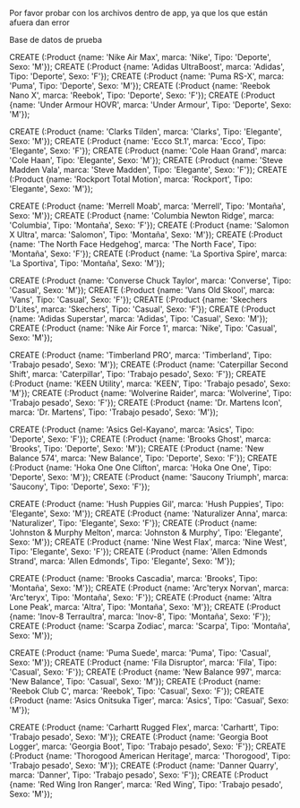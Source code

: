 Por favor probar con los archivos dentro de app, ya que los que están afuera dan error

Base de datos de prueba

CREATE (:Product {name: 'Nike Air Max', marca: 'Nike', Tipo: 'Deporte', Sexo: 'M'});
CREATE (:Product {name: 'Adidas UltraBoost', marca: 'Adidas', Tipo: 'Deporte', Sexo: 'F'});
CREATE (:Product {name: 'Puma RS-X', marca: 'Puma', Tipo: 'Deporte', Sexo: 'M'});
CREATE (:Product {name: 'Reebok Nano X', marca: 'Reebok', Tipo: 'Deporte', Sexo: 'F'});
CREATE (:Product {name: 'Under Armour HOVR', marca: 'Under Armour', Tipo: 'Deporte', Sexo: 'M'});

CREATE (:Product {name: 'Clarks Tilden', marca: 'Clarks', Tipo: 'Elegante', Sexo: 'M'});
CREATE (:Product {name: 'Ecco St.1', marca: 'Ecco', Tipo: 'Elegante', Sexo: 'F'});
CREATE (:Product {name: 'Cole Haan Grand', marca: 'Cole Haan', Tipo: 'Elegante', Sexo: 'M'});
CREATE (:Product {name: 'Steve Madden Vala', marca: 'Steve Madden', Tipo: 'Elegante', Sexo: 'F'});
CREATE (:Product {name: 'Rockport Total Motion', marca: 'Rockport', Tipo: 'Elegante', Sexo: 'M'});

CREATE (:Product {name: 'Merrell Moab', marca: 'Merrell', Tipo: 'Montaña', Sexo: 'M'});
CREATE (:Product {name: 'Columbia Newton Ridge', marca: 'Columbia', Tipo: 'Montaña', Sexo: 'F'});
CREATE (:Product {name: 'Salomon X Ultra', marca: 'Salomon', Tipo: 'Montaña', Sexo: 'M'});
CREATE (:Product {name: 'The North Face Hedgehog', marca: 'The North Face', Tipo: 'Montaña', Sexo: 'F'});
CREATE (:Product {name: 'La Sportiva Spire', marca: 'La Sportiva', Tipo: 'Montaña', Sexo: 'M'});

CREATE (:Product {name: 'Converse Chuck Taylor', marca: 'Converse', Tipo: 'Casual', Sexo: 'M'});
CREATE (:Product {name: 'Vans Old Skool', marca: 'Vans', Tipo: 'Casual', Sexo: 'F'});
CREATE (:Product {name: 'Skechers D'Lites', marca: 'Skechers', Tipo: 'Casual', Sexo: 'F'});
CREATE (:Product {name: 'Adidas Superstar', marca: 'Adidas', Tipo: 'Casual', Sexo: 'M'});
CREATE (:Product {name: 'Nike Air Force 1', marca: 'Nike', Tipo: 'Casual', Sexo: 'M'});

CREATE (:Product {name: 'Timberland PRO', marca: 'Timberland', Tipo: 'Trabajo pesado', Sexo: 'M'});
CREATE (:Product {name: 'Caterpillar Second Shift', marca: 'Caterpillar', Tipo: 'Trabajo pesado', Sexo: 'F'});
CREATE (:Product {name: 'KEEN Utility', marca: 'KEEN', Tipo: 'Trabajo pesado', Sexo: 'M'});
CREATE (:Product {name: 'Wolverine Raider', marca: 'Wolverine', Tipo: 'Trabajo pesado', Sexo: 'F'});
CREATE (:Product {name: 'Dr. Martens Icon', marca: 'Dr. Martens', Tipo: 'Trabajo pesado', Sexo: 'M'});

CREATE (:Product {name: 'Asics Gel-Kayano', marca: 'Asics', Tipo: 'Deporte', Sexo: 'F'});
CREATE (:Product {name: 'Brooks Ghost', marca: 'Brooks', Tipo: 'Deporte', Sexo: 'M'});
CREATE (:Product {name: 'New Balance 574', marca: 'New Balance', Tipo: 'Deporte', Sexo: 'F'});
CREATE (:Product {name: 'Hoka One One Clifton', marca: 'Hoka One One', Tipo: 'Deporte', Sexo: 'M'});
CREATE (:Product {name: 'Saucony Triumph', marca: 'Saucony', Tipo: 'Deporte', Sexo: 'F'});

CREATE (:Product {name: 'Hush Puppies Gil', marca: 'Hush Puppies', Tipo: 'Elegante', Sexo: 'M'});
CREATE (:Product {name: 'Naturalizer Anna', marca: 'Naturalizer', Tipo: 'Elegante', Sexo: 'F'});
CREATE (:Product {name: 'Johnston & Murphy Melton', marca: 'Johnston & Murphy', Tipo: 'Elegante', Sexo: 'M'});
CREATE (:Product {name: 'Nine West Flax', marca: 'Nine West', Tipo: 'Elegante', Sexo: 'F'});
CREATE (:Product {name: 'Allen Edmonds Strand', marca: 'Allen Edmonds', Tipo: 'Elegante', Sexo: 'M'});

CREATE (:Product {name: 'Brooks Cascadia', marca: 'Brooks', Tipo: 'Montaña', Sexo: 'M'});
CREATE (:Product {name: 'Arc'teryx Norvan', marca: 'Arc'teryx', Tipo: 'Montaña', Sexo: 'F'});
CREATE (:Product {name: 'Altra Lone Peak', marca: 'Altra', Tipo: 'Montaña', Sexo: 'M'});
CREATE (:Product {name: 'Inov-8 Terraultra', marca: 'Inov-8', Tipo: 'Montaña', Sexo: 'F'});
CREATE (:Product {name: 'Scarpa Zodiac', marca: 'Scarpa', Tipo: 'Montaña', Sexo: 'M'});

CREATE (:Product {name: 'Puma Suede', marca: 'Puma', Tipo: 'Casual', Sexo: 'M'});
CREATE (:Product {name: 'Fila Disruptor', marca: 'Fila', Tipo: 'Casual', Sexo: 'F'});
CREATE (:Product {name: 'New Balance 997', marca: 'New Balance', Tipo: 'Casual', Sexo: 'M'});
CREATE (:Product {name: 'Reebok Club C', marca: 'Reebok', Tipo: 'Casual', Sexo: 'F'});
CREATE (:Product {name: 'Asics Onitsuka Tiger', marca: 'Asics', Tipo: 'Casual', Sexo: 'M'});

CREATE (:Product {name: 'Carhartt Rugged Flex', marca: 'Carhartt', Tipo: 'Trabajo pesado', Sexo: 'M'});
CREATE (:Product {name: 'Georgia Boot Logger', marca: 'Georgia Boot', Tipo: 'Trabajo pesado', Sexo: 'F'});
CREATE (:Product {name: 'Thorogood American Heritage', marca: 'Thorogood', Tipo: 'Trabajo pesado', Sexo: 'M'});
CREATE (:Product {name: 'Danner Quarry', marca: 'Danner', Tipo: 'Trabajo pesado', Sexo: 'F'});
CREATE (:Product {name: 'Red Wing Iron Ranger', marca: 'Red Wing', Tipo: 'Trabajo pesado', Sexo: 'M'});
